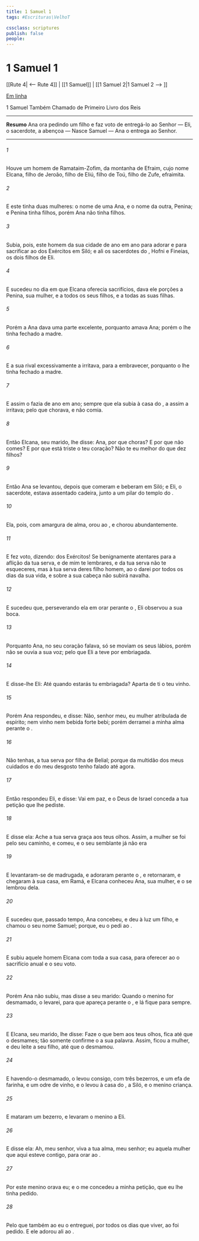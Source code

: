 ```yaml
---
title: 1 Samuel 1
tags: #Escrituras\VelhoT

cssclass: scriptures
publish: false
people:
---
```


# 1 Samuel 1
[[Rute 4| <-- Rute 4]] | [[1 Samuel]] | [[1 Samuel 2|1 Samuel 2 --> ]]

[Em linha](https://churchofjesuschrist.org/study/scriptures/ot/1-sam/1?lang=por)

1 Samuel
Também Chamado de Primeiro Livro dos Reis

---
__Resumo__
Ana ora pedindo um filho e faz voto de entregá-lo ao Senhor — Eli, o sacerdote, a abençoa — Nasce Samuel — Ana o entrega ao Senhor.

---
###### 1 
Houve um homem de Ramataim-Zofim, da montanha de Efraim, cujo nome  Elcana, filho de Jeroão, filho de Eliú, filho de Toú, filho de Zufe, efraimita.

###### 2 
E este tinha duas mulheres: o nome de uma  Ana, e o nome da outra, Penina; e Penina tinha filhos, porém Ana não tinha filhos.

###### 3 
Subia, pois, este homem da sua cidade de ano em ano para adorar e para sacrificar ao  dos Exércitos em Siló; e  ali os sacerdotes do , Hofni e Fineias, os dois filhos de Eli.

###### 4 
E sucedeu  no dia em que Elcana oferecia sacrifícios, dava ele porções a Penina, sua mulher, e a todos os seus filhos, e a todas as suas filhas.

###### 5 
Porém a Ana dava uma parte excelente, porquanto amava Ana; porém o  lhe tinha fechado a madre.

###### 6 
E a sua rival excessivamente a irritava, para a embravecer, porquanto o  lhe tinha fechado a madre.

###### 7 
E assim o fazia  de ano em ano; sempre que ela subia à casa do , a  assim a irritava; pelo que chorava, e não comia.

###### 8 
Então Elcana, seu marido, lhe disse: Ana, por que choras? E por que não comes? E por que está triste o teu coração? Não te  eu melhor do que dez filhos?

###### 9 
Então Ana se levantou, depois que comeram e beberam em Siló; e Eli, o sacerdote, estava assentado  cadeira, junto a um pilar do templo do .

###### 10 
Ela, pois, com amargura de alma, orou ao , e chorou abundantemente.

###### 11 
E fez  voto, dizendo:  dos Exércitos! Se benignamente atentares para a aflição da tua serva, e de mim te lembrares, e da tua serva não te esqueceres, mas à tua serva deres  filho homem, ao  o darei por todos os dias da sua vida, e sobre a sua cabeça não subirá navalha.

###### 12 
E sucedeu que, perseverando ela em orar perante o , Eli observou a sua boca.

###### 13 
Porquanto Ana, no seu coração falava, só se moviam os seus lábios, porém não se ouvia a sua voz; pelo que Eli a teve por embriagada.

###### 14 
E disse-lhe Eli: Até quando estarás tu embriagada? Aparta de ti o teu vinho.

###### 15 
Porém Ana respondeu, e disse: Não, senhor meu, eu  mulher atribulada de espírito; nem vinho nem bebida forte bebi; porém derramei a minha alma perante o .

###### 16 
Não tenhas,  a tua serva por filha de Belial; porque da multidão dos meus cuidados e do meu desgosto tenho falado até agora.

###### 17 
Então respondeu Eli, e disse: Vai em paz, e o Deus de Israel  conceda a tua petição que lhe pediste.

###### 18 
E disse ela: Ache a tua serva graça aos teus olhos. Assim, a mulher se foi pelo seu caminho, e comeu, e o seu semblante já não era 

###### 19 
E levantaram-se de madrugada, e adoraram perante o , e retornaram, e chegaram à sua casa, em Ramá, e Elcana conheceu Ana, sua mulher, e o  se lembrou dela.

###### 20 
E sucedeu que, passado  tempo, Ana concebeu, e deu à luz um filho, e chamou o seu nome Samuel; porque,  eu o pedi ao .

###### 21 
E subiu aquele homem Elcana com toda a sua casa, para oferecer ao  o sacrifício anual e  o seu voto.

###### 22 
Porém Ana não subiu, mas disse a seu marido: Quando o menino for desmamado,  o levarei, para que apareça perante o , e lá fique para sempre.

###### 23 
E Elcana, seu marido, lhe disse: Faze o que bem  aos teus olhos, fica até que o desmames; tão somente confirme o  a sua palavra. Assim, ficou a mulher, e deu leite a seu filho, até que o desmamou.

###### 24 
E havendo-o desmamado, o levou consigo, com três bezerros, e um efa de farinha, e um odre de vinho, e o levou à casa do , a Siló, e  o menino  criança.

###### 25 
E mataram um bezerro, e  levaram o menino a Eli.

###### 26 
E disse ela: Ah, meu senhor, viva a tua alma, meu senhor; eu  aquela mulher que aqui esteve contigo, para orar ao .

###### 27 
Por este menino orava eu; e o  me concedeu a minha petição, que eu lhe tinha pedido.

###### 28 
Pelo que também ao  eu o entreguei, por todos os dias que viver,  ao  foi pedido. E ele adorou ali ao .

